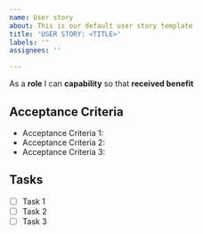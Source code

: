 ```yaml
---
name: User story
about: This is our default user story template
title: 'USER STORY: <TITLE>'
labels: ''
assignees: ''

---
```


As a **role** I can **capability** so that **received benefit**

## **Acceptance Criteria**

- Acceptance Criteria 1:
- Acceptance Criteria 2:
- Acceptance Criteria 3:

## **Tasks**

- [ ] Task 1
- [ ] Task 2
- [ ] Task 3
